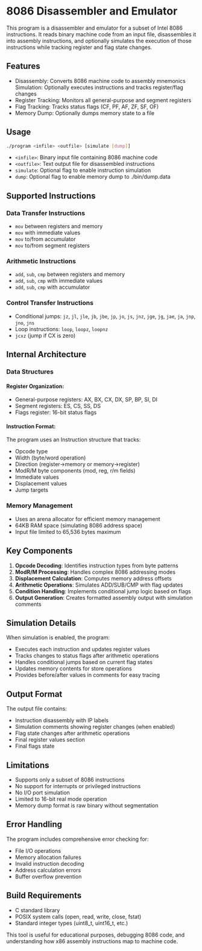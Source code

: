 # 8086 Disassembler and Emulator

This program is a disassembler and emulator for a subset of Intel 8086 instructions. It reads binary machine code from an input file, disassembles it into assembly instructions, and optionally simulates the execution of those instructions while tracking register and flag state changes.

## Features

- Disassembly: Converts 8086 machine code to assembly mnemonics
Simulation: Optionally executes instructions and tracks register/flag changes
- Register Tracking: Monitors all general-purpose and segment registers
- Flag Tracking: Tracks status flags (CF, PF, AF, ZF, SF, OF)
- Memory Dump: Optionally dumps memory state to a file

## Usage
```bash
./program <infile> <outfile> [simulate [dump]]
```
- `<infile>`: Binary input file containing 8086 machine code
- `<outfile>`: Text output file for disassembled instructions
- `simulate`: Optional flag to enable instruction simulation
- `dump`: Optional flag to enable memory dump to ./bin/dump.data

## Supported Instructions

### Data Transfer Instructions

- `mov` between registers and memory
- `mov` with immediate values
- `mov` to/from accumulator
- `mov` to/from segment registers

### Arithmetic Instructions

- `add`, `sub`, `cmp` between registers and memory
- `add`, `sub`, `cmp` with immediate values
- `add`, `sub`, `cmp` with accumulator

### Control Transfer Instructions
- Conditional jumps: `jz`, `jl`, `jle`, `jb`, `jbe`, `jp`, `jo`, `js`, `jnz`, `jge`, `jg`, `jae`, `ja`, `jnp`, `jno`, `jns`
- Loop instructions: `loop`, `loopz`, `loopnz`
- `jcxz` (jump if CX is zero)

## Internal Architecture

### Data Structures

#### Register Organization:

- General-purpose registers: AX, BX, CX, DX, SP, BP, SI, DI
- Segment registers: ES, CS, SS, DS
- Flags register: 16-bit status flags

#### Instruction Format:

The program uses an Instruction structure that tracks:

- Opcode type
- Width (byte/word operation)
- Direction (register→memory or memory→register)
- ModR/M byte components (mod, reg, r/m fields)
- Immediate values
- Displacement values
- Jump targets

### Memory Management

- Uses an arena allocator for efficient memory management
- 64KB RAM space (simulating 8086 address space)
- Input file limited to 65,536 bytes maximum

## Key Components

1. **Opcode Decoding**: Identifies instruction types from byte patterns
2. **ModR/M Processing**: Handles complex 8086 addressing modes
3. **Displacement Calculation**: Computes memory address offsets
4. **Arithmetic Operations**: Simulates ADD/SUB/CMP with flag updates
5. **Condition Handling**: Implements conditional jump logic based on flags
6. **Output Generation**: Creates formatted assembly output with simulation comments

## Simulation Details

When simulation is enabled, the program:

- Executes each instruction and updates register values
- Tracks changes to status flags after arithmetic operations
- Handles conditional jumps based on current flag states
- Updates memory contents for store operations
- Provides before/after values in comments for easy tracing

## Output Format

The output file contains:

- Instruction disassembly with IP labels
- Simulation comments showing register changes (when enabled)
- Flag state changes after arithmetic operations
- Final register values section
- Final flags state

## Limitations

- Supports only a subset of 8086 instructions
- No support for interrupts or privileged instructions
- No I/O port simulation
- Limited to 16-bit real mode operation
- Memory dump format is raw binary without segmentation

## Error Handling

The program includes comprehensive error checking for:

- File I/O operations
- Memory allocation failures
- Invalid instruction decoding
- Address calculation errors
- Buffer overflow prevention

## Build Requirements

- C standard library
- POSIX system calls (open, read, write, close, fstat)
- Standard integer types (uint8_t, uint16_t, etc.)

This tool is useful for educational purposes, debugging 8086 code, and understanding how x86 assembly instructions map to machine code.
